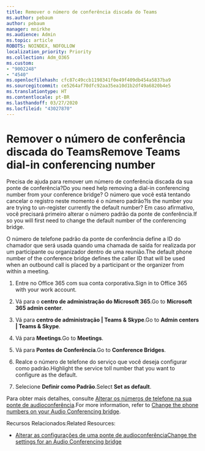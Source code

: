 ```yaml
---
title: Remover o número de conferência discada do Teams
ms.author: pebaum
author: pebaum
manager: mnirkhe
ms.audience: Admin
ms.topic: article
ROBOTS: NOINDEX, NOFOLLOW
localization_priority: Priority
ms.collection: Adm_O365
ms.custom:
- "9002248"
- "4540"
ms.openlocfilehash: cfc87c49ccb1198341f0e49f409db454a5837ba9
ms.sourcegitcommit: ce5264af70dfc92aa35ea10d1b2df49a6820b4e5
ms.translationtype: HT
ms.contentlocale: pt-BR
ms.lasthandoff: 03/27/2020
ms.locfileid: "43027870"
---
```

# <a name="remove-teams-dial-in-conferencing-number"></a><span data-ttu-id="797f4-102">Remover o número de conferência discada do Teams</span><span class="sxs-lookup"><span data-stu-id="797f4-102">Remove Teams dial-in conferencing number</span></span>

<span data-ttu-id="797f4-103">Precisa de ajuda para remover um número de conferência discada da sua ponte de conferência?</span><span class="sxs-lookup"><span data-stu-id="797f4-103">Do you need help removing a dial-in conferencing number from your conference bridge?</span></span> <span data-ttu-id="797f4-104">O número que você está tentando cancelar o registro neste momento é o número padrão?</span><span class="sxs-lookup"><span data-stu-id="797f4-104">Is the number you are trying to un-register currently the default number?</span></span> <span data-ttu-id="797f4-105">Em caso afirmativo, você precisará primeiro alterar o número padrão da ponte de conferência.</span><span class="sxs-lookup"><span data-stu-id="797f4-105">If so you will first need to change the default number of the conferencing bridge.</span></span>

<span data-ttu-id="797f4-106">O número de telefone padrão da ponte de conferência define a ID do chamador que será usada quando uma chamada de saída for realizada por um participante ou organizador dentro de uma reunião.</span><span class="sxs-lookup"><span data-stu-id="797f4-106">The default phone number of the conference bridge defines the caller ID that will be used when an outbound call is placed by a participant or the organizer from within a meeting.</span></span>

1. <span data-ttu-id="797f4-107">Entre no Office 365 com sua conta corporativa.</span><span class="sxs-lookup"><span data-stu-id="797f4-107">Sign in to Office 365 with your work account.</span></span>

2. <span data-ttu-id="797f4-108">Vá para o **centro de administração do Microsoft 365**.</span><span class="sxs-lookup"><span data-stu-id="797f4-108">Go to **Microsoft 365 admin center**.</span></span>

3. <span data-ttu-id="797f4-109">Vá para **centro de administração | Teams & Skype**.</span><span class="sxs-lookup"><span data-stu-id="797f4-109">Go to **Admin centers | Teams & Skype**.</span></span>

4. <span data-ttu-id="797f4-110">Vá para **Meetings**.</span><span class="sxs-lookup"><span data-stu-id="797f4-110">Go to **Meetings**.</span></span>

5. <span data-ttu-id="797f4-111">Vá para **Pontes de Conferência**.</span><span class="sxs-lookup"><span data-stu-id="797f4-111">Go to **Conference Bridges**.</span></span>

6. <span data-ttu-id="797f4-112">Realce o número de telefone do serviço que você deseja configurar como padrão.</span><span class="sxs-lookup"><span data-stu-id="797f4-112">Highlight the service toll number that you want to configure as the default.</span></span>

7. <span data-ttu-id="797f4-113">Selecione **Definir como Padrão**.</span><span class="sxs-lookup"><span data-stu-id="797f4-113">Select **Set as default**.</span></span>

<span data-ttu-id="797f4-114">Para obter mais detalhes, consulte [Alterar os números de telefone na sua ponte de audioconferência](https://docs.microsoft.com/microsoftteams/change-the-phone-numbers-on-your-audio-conferencing-bridge).</span><span class="sxs-lookup"><span data-stu-id="797f4-114">For more information, refer to [Change the phone numbers on your Audio Conferencing bridge](https://docs.microsoft.com/microsoftteams/change-the-phone-numbers-on-your-audio-conferencing-bridge).</span></span>

<span data-ttu-id="797f4-115">Recursos Relacionados:</span><span class="sxs-lookup"><span data-stu-id="797f4-115">Related Resources:</span></span>

- [<span data-ttu-id="797f4-116">Alterar as configurações de uma ponte de audioconferência</span><span class="sxs-lookup"><span data-stu-id="797f4-116">Change the settings for an Audio Conferencing bridge</span></span>](https://docs.microsoft.com/microsoftteams/change-the-settings-for-an-audio-conferencing-bridge)
